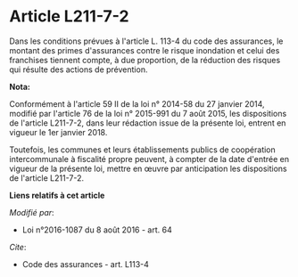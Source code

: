 # Article L211-7-2

Dans les conditions prévues à l'article L. 113-4 du code des assurances, le montant des primes d'assurances contre le risque
inondation et celui des franchises tiennent compte, à due proportion, de la réduction des risques qui résulte des actions de
prévention.

**Nota:**

Conformément à l'article 59 II de la loi n° 2014-58 du 27 janvier 2014, modifié par l'article 76 de la loi n° 2015-991 du 7
août 2015, les dispositions de l'article L211-7-2, dans leur rédaction issue de la présente loi, entrent en vigueur le 1er
janvier 2018. 

Toutefois, les communes et leurs établissements publics de coopération intercommunale à fiscalité propre peuvent, à compter
de la date d'entrée en vigueur de la présente loi, mettre en œuvre par anticipation les dispositions de l'article L211-7-2.

**Liens relatifs à cet article**

_Modifié par_:

  - Loi n°2016-1087 du 8 août 2016 - art. 64

_Cite_:

  - Code des assurances - art. L113-4
